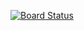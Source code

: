 [![Board Status](https://dev.azure.com/odluser715391/816d975c-6ef1-406b-85c6-b2b5eb293de9/a0563855-7373-42f2-a650-b2056e11e260/_apis/work/boardbadge/6a20dbaa-05f4-4e58-9b13-ad2043ba007d)](https://dev.azure.com/odluser715391/816d975c-6ef1-406b-85c6-b2b5eb293de9/_boards/board/t/a0563855-7373-42f2-a650-b2056e11e260/Microsoft.RequirementCategory)
